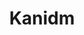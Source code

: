---
codehost: https://github.com/kanidm/kanidm
logohandle: kanidm
sort: kanidm
title: Kanidm
website: https://kanidm.com/
---